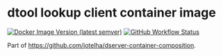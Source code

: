# dtool lookup client container image


[![Docker Image Version (latest semver)](https://img.shields.io/docker/v/jotelha/dserver-client?label=dockerhub)](https://hub.docker.com/repository/docker/jotelha/dserver-client) [![GitHub Workflow Status](https://img.shields.io/github/actions/workflow/status/jotelha/dserver-client-container-image/publish.yml?branch=main)](https://github.com/livMatS/dserver-client-container-image/actions/workflows/publish.yml?query=workflow%3Apublish)

Part of https://github.com/jotelha/dserver-container-composition.
